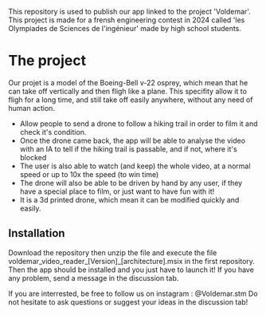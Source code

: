 This repository is used to publish our app linked to the project 'Voldemar'. This project is made for a frensh engineering contest in 2024 called 'les Olympiades de Sciences de l'ingénieur' made by high school students. 

# The project
Our projet is a model of the Boeing-Bell v-22 osprey, which mean that he can take off vertically and then fligh like a plane. This specifity allow it to fligh for a long time, and still take off easily anywhere, without any need of human action.
 - Allow people to send a drone to follow a hiking trail in order to film it and check it's condition. 
 - Once the drone came back, the app will be able to analyse the video with an IA to tell if the hiking trail is passable, and if not, where it's blocked
 - The user is also able to watch (and keep) the whole video, at a normal speed or up to 10x the speed (to win time)
 - The drone will also be able to be driven by hand by any user, if they have a special place to film, or just want to have fun with it!
 - It is a 3d printed drone, which mean it can be modified quickly and easily. 

## Installation 
Download the repository then unzip the file and execute the file voldemar_video_reader_[Version]_[architecture].msix in the first repository. 
Then the app should be installed and you just have to launch it!
If you have any problem, send a message in the discussion tab.


If you are interrested, be free to follow us on instagram : @Voldemar.stm
Do not hesitate to ask questions or suggest your ideas in the discussion tab!
